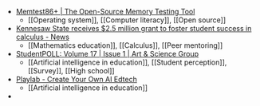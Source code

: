 - [Memtest86+ | The Open-Source Memory Testing Tool](https://memtest.org/)
	- [[Operating system]], [[Computer literacy]], [[Open source]]
- [Kennesaw State receives $2.5 million grant to foster student success in calculus - News](https://www.kennesaw.edu/news/stories/2023/kennesaw-state-receives-grant-to-foster-success-in-calculus.php)
	- [[Mathematics education]], [[Calculus]], [[Peer mentoring]]
- [StudentPOLL: Volume 17 | Issue 1 | Art & Science Group](https://www.artsci.com/studentpoll-volume-17-issue-1)
	- [[Artificial intelligence in education]], [[Student perception]], [[Survey]], [[High school]]
- [Playlab - Create Your Own AI Edtech](https://www.playlab.ai/)
	- [[Artificial intelligence in education]]
-
